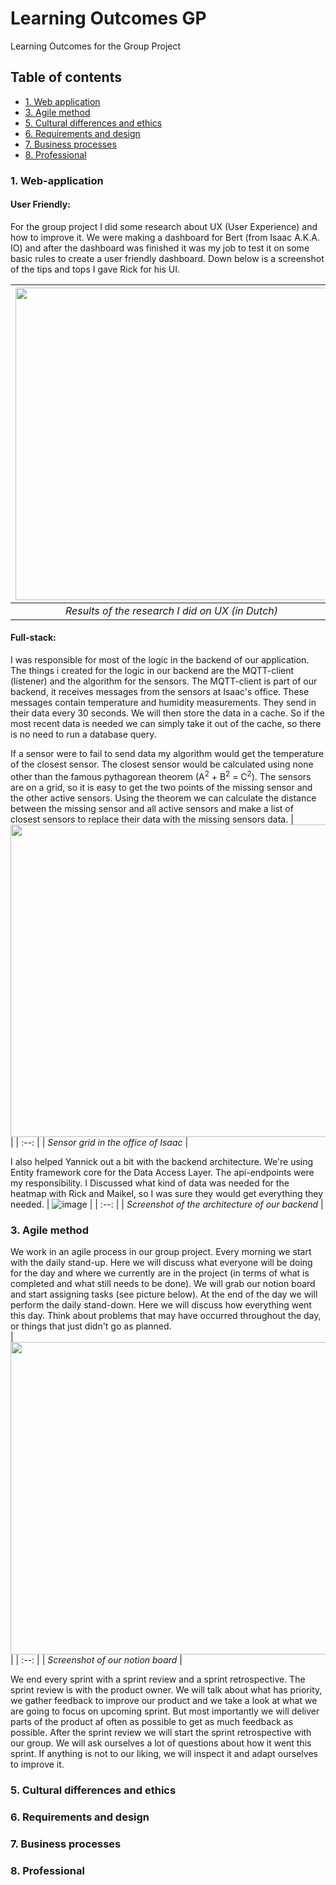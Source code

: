 # Learning Outcomes GP
Learning Outcomes for the Group Project
## Table of contents
- [1. Web application](#1-web-application)
- [3. Agile method](#3-agile-method)
- [5. Cultural differences and ethics](#5-cultural-differences-and-ethics)
- [6. Requirements and design](#6-requirements-and-design)
- [7. Business processes](#7-business-processes)
- [8. Professional](#8-professional)

### 1. Web-application
#### User Friendly:
For the group project I did some research about UX (User Experience) and how to improve it. We were making a dashboard for Bert (from Isaac A.K.A. IO) and after the dashboard was finished it was my job to test it on some basic rules to create a user friendly dashboard. Down below is a screenshot of the tips and tops I gave Rick for his UI.

| <img src="https://user-images.githubusercontent.com/58734636/164194398-c8a75c0a-fe20-4245-a515-66456a1f6b63.png" width="500" height="500" /> |
| :--: |
| _Results of the research I did on UX (in Dutch)_ |

#### Full-stack:
I was responsible for most of the logic in the backend of our application. The things i created for the logic in our backend are the MQTT-client (listener) and the algorithm for the sensors. The MQTT-client is part of our backend, it receives messages from the sensors at Isaac's office. These messages contain temperature and humidity measurements. They send in their data every 30 seconds. We will then store the data in a cache. So if the most recent data is needed we can simply take it out of the cache, so there is no need to run a database query.

If a sensor were to fail to send data my algorithm would get the temperature of the closest sensor. The closest sensor would be calculated using none other than the famous pythagorean theorem (A<sup>2</sup> + B<sup>2</sup> = C<sup>2</sup>). The sensors are on a grid, so it is easy to get the two points of the missing sensor and the other active sensors. Using the theorem we can calculate the distance between the missing sensor and all active sensors and make a list of closest sensors to replace their data with the missing sensors data.
| <img src="https://user-images.githubusercontent.com/58734636/164228667-1792dae7-f9c9-4054-a8ec-8595bee433c5.png" width="1000" height="500" /> |
| :--: |
| _Sensor grid in the office of Isaac_ |

I also helped Yannick out a bit with the backend architecture. We're using Entity framework core for the Data Access Layer. The api-endpoints were my responsibility. I Discussed what kind of data was needed for the heatmap with Rick and Maikel, so I was sure they would get everything they needed.
| ![image](https://user-images.githubusercontent.com/58734636/164219507-c04cdc8e-9ff1-4868-8290-7f6bc77a9451.png) |
| :--: |
| _Screenshot of the architecture of our backend_ |

### 3. Agile method
We work in an agile process in our group project. Every morning we start with the daily stand-up. Here we will discuss what everyone will be doing for the day and where we currently are in the project (in terms of what is completed and what still needs to be done). We will grab our notion board and start assigning tasks (see picture below). At the end of the day we will perform the daily stand-down. Here we will discuss how everything went this day. Think about problems that may have occurred throughout the day, or things that just didn't go as planned.   
| <img src="https://user-images.githubusercontent.com/58734636/164235377-e98aad38-8905-4ecb-aa04-9e9170b56239.png" width="600" height="500" />| 
| :--: |
| _Screenshot of our notion board_ |

We end every sprint with a sprint review and a sprint retrospective. The sprint review is with the product owner. We will talk about what has priority, we gather feedback to improve our product and we take a look at what we are going to focus on upcoming sprint. But most importantly we will deliver parts of the product af often as possible to get as much feedback as possible. After the sprint review we will start the sprint retrospective with our group. We will ask ourselves a lot of questions about how it went this sprint. If anything is not to our liking, we will inspect it and adapt ourselves to improve it.

### 5. Cultural differences and ethics
### 6. Requirements and design 
### 7. Business processes
### 8. Professional

